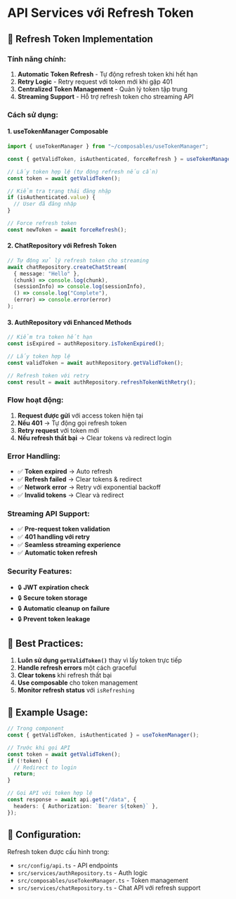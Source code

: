 # API Services với Refresh Token

## 🔐 **Refresh Token Implementation**

### **Tính năng chính:**

1. **Automatic Token Refresh** - Tự động refresh token khi hết hạn
2. **Retry Logic** - Retry request với token mới khi gặp 401
3. **Centralized Token Management** - Quản lý token tập trung
4. **Streaming Support** - Hỗ trợ refresh token cho streaming API

### **Cách sử dụng:**

#### 1. **useTokenManager Composable**

```typescript
import { useTokenManager } from "~/composables/useTokenManager";

const { getValidToken, isAuthenticated, forceRefresh } = useTokenManager();

// Lấy token hợp lệ (tự động refresh nếu cần)
const token = await getValidToken();

// Kiểm tra trạng thái đăng nhập
if (isAuthenticated.value) {
  // User đã đăng nhập
}

// Force refresh token
const newToken = await forceRefresh();
```

#### 2. **ChatRepository với Refresh Token**

```typescript
// Tự động xử lý refresh token cho streaming
await chatRepository.createChatStream(
  { message: "Hello" },
  (chunk) => console.log(chunk),
  (sessionInfo) => console.log(sessionInfo),
  () => console.log("Complete"),
  (error) => console.error(error)
);
```

#### 3. **AuthRepository với Enhanced Methods**

```typescript
// Kiểm tra token hết hạn
const isExpired = authRepository.isTokenExpired();

// Lấy token hợp lệ
const validToken = await authRepository.getValidToken();

// Refresh token với retry
const result = await authRepository.refreshTokenWithRetry();
```

### **Flow hoạt động:**

1. **Request được gửi** với access token hiện tại
2. **Nếu 401** → Tự động gọi refresh token
3. **Retry request** với token mới
4. **Nếu refresh thất bại** → Clear tokens và redirect login

### **Error Handling:**

- ✅ **Token expired** → Auto refresh
- ✅ **Refresh failed** → Clear tokens & redirect
- ✅ **Network error** → Retry với exponential backoff
- ✅ **Invalid tokens** → Clear và redirect

### **Streaming API Support:**

- ✅ **Pre-request token validation**
- ✅ **401 handling với retry**
- ✅ **Seamless streaming experience**
- ✅ **Automatic token refresh**

### **Security Features:**

- 🔒 **JWT expiration check**
- 🔒 **Secure token storage**
- 🔒 **Automatic cleanup on failure**
- 🔒 **Prevent token leakage**

## 🚀 **Best Practices:**

1. **Luôn sử dụng `getValidToken()`** thay vì lấy token trực tiếp
2. **Handle refresh errors** một cách graceful
3. **Clear tokens** khi refresh thất bại
4. **Use composable** cho token management
5. **Monitor refresh status** với `isRefreshing`

## 📝 **Example Usage:**

```typescript
// Trong component
const { getValidToken, isAuthenticated } = useTokenManager();

// Trước khi gọi API
const token = await getValidToken();
if (!token) {
  // Redirect to login
  return;
}

// Gọi API với token hợp lệ
const response = await api.get("/data", {
  headers: { Authorization: `Bearer ${token}` },
});
```

## 🔧 **Configuration:**

Refresh token được cấu hình trong:

- `src/config/api.ts` - API endpoints
- `src/services/authRepository.ts` - Auth logic
- `src/composables/useTokenManager.ts` - Token management
- `src/services/chatRepository.ts` - Chat API với refresh support
